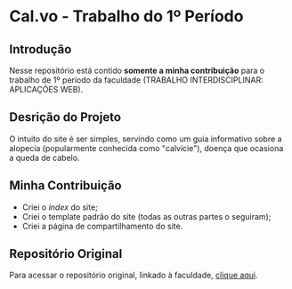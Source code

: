 # Cal.vo - Trabalho do 1º Período

## Introdução

Nesse repositório está contido **somente a minha contribuição** para o trabalho de 1º período da faculdade (TRABALHO INTERDISCIPLINAR: APLICAÇÕES WEB).

## Desrição do Projeto

O intuito do site é ser simples, servindo como um guia informativo sobre a alopecia (popularmente conhecida como "calvície"), doença que ocasiona a queda de cabelo.

## Minha Contribuição

- Criei o *index* do site;
- Criei o template padrão do site (todas as outras partes o seguiram);
- Criei a página de compartilhamento do site.

## Repositório Original

Para acessar o repositório original, linkado à faculdade, [clique aqui](https://github.com/ICEI-PUC-Minas-PMGCC-TI/tiaw-pmg-cc-m-20221-tiaw-calvicie-grupo-3).